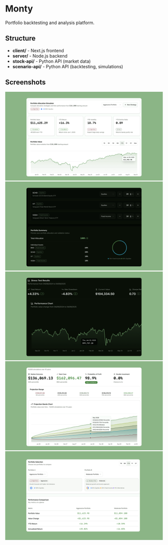 # Monty

Portfolio backtesting and analysis platform.

## Structure

- **client/** - Next.js frontend
- **server/** - Node.js backend
- **stock-api/** - Python API (market data)
- **scenario-api/** - Python API (backtesting, simulations)

## Screenshots

![Screenshot 1](/screenshots/1.png)
![Screenshot 2](/screenshots/2.png)
![Screenshot 3](/screenshots/3.png)
![Screenshot 4](/screenshots/4.png)
![Screenshot 5](/screenshots/5.png)
